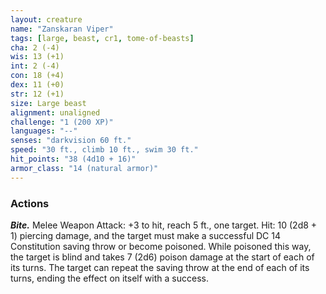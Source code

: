 ```yaml
---
layout: creature
name: "Zanskaran Viper"
tags: [large, beast, cr1, tome-of-beasts]
cha: 2 (-4)
wis: 13 (+1)
int: 2 (-4)
con: 18 (+4)
dex: 11 (+0)
str: 12 (+1)
size: Large beast
alignment: unaligned
challenge: "1 (200 XP)"
languages: "--"
senses: "darkvision 60 ft."
speed: "30 ft., climb 10 ft., swim 30 ft."
hit_points: "38 (4d10 + 16)"
armor_class: "14 (natural armor)"
---
```


### Actions

***Bite.*** Melee Weapon Attack: +3 to hit, reach 5 ft., one target. Hit: 10 (2d8 + 1) piercing damage, and the target must make a successful DC 14 Constitution saving throw or become poisoned. While poisoned this way, the target is blind and takes 7 (2d6) poison damage at the start of each of its turns. The target can repeat the saving throw at the end of each of its turns, ending the effect on itself with a success.

